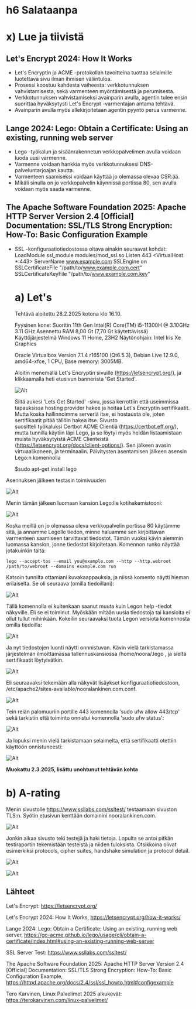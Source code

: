 # h6 Salataanpa

# x) Lue ja tiivistä

## Let's Encrypt 2024: How It Works

- Let's Encryptin ja ACME -protokollan tavoitteina tuottaa selaimille luotettava sivu ilman ihmisen väliintuloa.
- Prosessi koostuu kahdesta vaiheesta: verkkotunnuksen vahvistamisesta, sekä varmenteen myöntämisestä ja perumisesta.
- Verkkotunnuksen vahvistamiseksi avainparin avulla, agentin tulee ensin suorittaa hyväksytysti Let's Encrypt -varmentajan antama tehtävä.
- Avainparin avulla myös allekirjoitetaan agentin pyyntö perua varmenne.
  
## Lange 2024: Lego: Obtain a Certificate: Using an existing, running web server
- Lego -työkalun ja sisäänrakennetun verkkopalvelimen avulla voidaan luoda uusi varmenne. 
- Varmenne voidaan hankkia myös verkkotunnuksesi DNS-palveluntarjoajan kautta.
- Varmenteen saamiseksi voidaan käyttää jo olemassa olevaa CSR:ää.
- Mikäli sinulla on jo verkkopalvelin käynnissä portissa 80, sen avulla voidaan myös saada varmenne.

## The Apache Software Foundation 2025: Apache HTTP Server Version 2.4 [Official] Documentation: SSL/TLS Strong Encryption: How-To: Basic Configuration Example 
- SSL -konfiguraatiotiedostossa oltava ainakin seuraavat kohdat:
    LoadModule ssl_module modules/mod_ssl.so
      Listen 443
      <VirtualHost *:443>
        ServerName www.example.com
        SSLEngine on
        SSLCertificateFile "/path/to/www.example.com.cert"
        SSLCertificateKeyFile "/path/to/www.example.com.key"
    </VirtualHost>

    # a) Let's
  
  Tehtävä aloitettu 28.2.2025 kotona klo 16.10.
  
  Fyysinen kone: Suoritin 11th Gen Intel(R) Core(TM) i5-11300H @ 3.10GHz 3.11 GHz Asennettu RAM 8,00 Gt (7,70 Gt käytettävissä)       
  Käyttöjärjestelmä Windows 11 Home, 23H2 Näytönohjain: Intel Iris Xe Graphics

  Oracle Virtualbox Version 7.1.4 r165100 (Qt6.5.3), Debian Live 12.9.0, amd64-xfce, 1 CPU, Base memory: 3005MB. 
  
  Aloitin menemällä Let's Encryptin sivuille (https://letsencrypt.org/), ja klikkaamalla heti etusivun bannerista 'Get Started'.
  
  ![Alt](images/letsencrypt.png)
  
  Siitä aukesi 'Lets Get Started' -sivu, jossa kerrottiin että useimmissa tapauksissa hosting provider hakee ja hoitaa Let's Encryptin sertifikaatit. Mutta koska hallinnoimme serveriä itse, ei hostausta ole, joten sertifikaatit pitää tällöin hakea itse. Sivusto       
  suositteli
  työkaluksi Certbot ACME Clientiä (https://certbot.eff.org/), mutta tunnilla käytiin läpi Lego, ja se löytyi myös heidän listaamistaan muista hyväksytyistä ACME Clienteistä (https://letsencrypt.org/docs/client-options/).
  Sen jälkeen avasin virtuaalikoneen, ja terminaalin. Päivitysten asentamisen jälkeen asensin Lego:n komennolla

    $sudo apt-get install lego

Asennuksen jälkeen testasin toimivuuden

![Alt](images/lego.png)

Menin tämän jälkeen luomaan kansion Lego:lle kotihakemistooni:

![Alt](images/legokansio.png)

Koska meillä on jo olemassa oleva verkkopalvelin portissa 80 käytämme sitä, ja annamme Legolle tiedon, minne haluamme sen kirjoittavan varmenteen saamiseen tarvittavat tiedostot. Tämän vuoksi kävin aiemmin luomassa kansion, jonne tiedostot kirjoitetaan. Komennon runko näyttää jotakuinkin tältä:

    lego --accept-tos --email you@example.com --http --http.webroot /path/to/webroot --domains example.com run

Katsoin tunnilta ottamiani kuvakaappauksia, ja niissä komento näytti hieman erilaiselta. Se oli seuraava (omilla tiedoillani):

![Alt](images/yritys1.png)

Tällä komennolla ei kuitenkaan saanut muuta kuin Legon help -tiedot näkyville. Eli se ei toiminut. Myöskään mitään uusia tiedostoja tai kansioita ei ollut tullut mihinkään. Kokeilin seuraavaksi tuota Legon versiota komennosta omilla tiedoilla: 

![Alt](images/yritys2.png)

Ja nyt tiedostojen luonti näytti onnnistuvan. Kävin vielä tarkistamassa järjestelmän ilmoittamassa tallennuskansiossa /home/noora/.lego , ja sieltä sertifikaatit löytyivätkin.

![Alt](images/sertifikaatit.png)

Eli seuraavaksi tekemään alla näkyvät lisäykset konfiguraatiotiedostoon, /etc/apache2/sites-available/nooralankinen.com.conf. 

![Alt](images/konfiguraatio.png)

Tein reiän palomuuriin portille 443 komennolla 'sudo ufw allow 443/tcp' sekä tarkistin että toiminto onnistui komennolla 'sudo ufw status':

![Alt](images/ufw.png)

Ja lopuksi menin vielä tarkistamaan selaimelta, että sertifikaatti otettiin käyttöön onnistuneesti: 

![Alt](images/finaltest.png)


**Muokattu 2.3.2025, lisättu unohtunut tehtävän kohta**

# b) A-rating

Menin sivustolle https://www.ssllabs.com/ssltest/ testaamaan sivuston TLS:n. Syötin etusivun kenttään domainini nooralankinen.com. 

![Alt](images/ssltest.png)

Jonkin aikaa sivusto teki testejä ja haki tietoja. Lopulta se antoi pitkän testiraportin tekemistään testeistä ja niiden tuloksista. Otsikkoina olivat esimerkiksi protocols, cipher suites, handshake simulation ja protocol detail. 

![Alt](images/raport1.png)

![Alt](images/raportti21.png)
















  ## Lähteet

  Let's Encrypt: https://letsencrypt.org/

  Let's Encrypt 2024: How It Works, https://letsencrypt.org/how-it-works/

  Lange 2024: Lego: Obtain a Certificate: Using an existing, running web server, https://go-acme.github.io/lego/usage/cli/obtain-a-certificate/index.html#using-an-existing-running-web-server

  SSL Server Test: https://www.ssllabs.com/ssltest/

  The Apache Software Foundation 2025: Apache HTTP Server Version 2.4 [Official] Documentation: SSL/TLS Strong Encryption: How-To: Basic Configuration Example, https://httpd.apache.org/docs/2.4/ssl/ssl_howto.html#configexample

  Tero Karvinen, Linux Palvelimet 2025 alkukevät: https://terokarvinen.com/linux-palvelimet/
